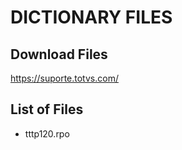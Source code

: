 # DICTIONARY FILES

## Download Files

<https://suporte.totvs.com/>

## List of Files

- tttp120.rpo

